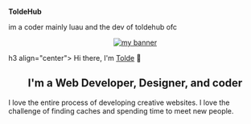 **ToldeHub**

im a coder mainly luau and the dev of toldehub ofc

<p align="center">
  <a href="https://toldehub.tk" target="_blank" rel="noreferrer"><img src="https://user-images.githubusercontent.com/117697918/205430081-a4f77366-00df-4c43-9fc3-45cbe49c5164.png" alt="my banner"></a>
</p>

h3 align="center">
Hi there, I'm <a href="https://www.toldehub.tk/" target="_blank" rel="noreferrer">Tolde</a> 👋
</h3>

<h2 align="center">
I'm a Web Developer, Designer, and coder
</h2> 

I love the entire process of developing creative websites. I love the challenge of finding caches and spending time to meet new people.
